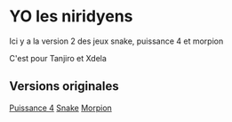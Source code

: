 # YO les niridyens 
Ici y a la version 2 des jeux snake, puissance 4 et morpion


C'est pour Tanjiro et Xdela


## Versions originales 
[Puissance 4](https://github.com/Stxtic-Makes-stuff/um-idk-what-this-is/blob/f6a137693ff5312485b039f72f1fd144d79420a2/src/games/connect4.js)
[Snake](https://github.com/Stxtic-Makes-stuff/um-idk-what-this-is/blob/f6a137693ff5312485b039f72f1fd144d79420a2/src/games/snake-game.js)
[Morpion](https://github.com/BqreXD/TicTacToeBot/blob/main/tictactoe.js)
